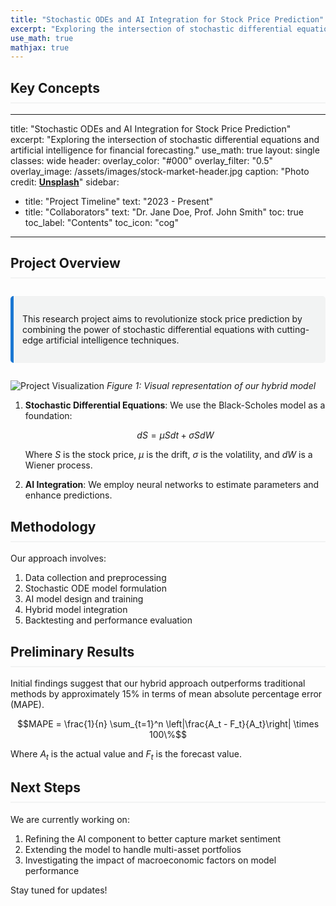 ```yaml
---
title: "Stochastic ODEs and AI Integration for Stock Price Prediction"
excerpt: "Exploring the intersection of stochastic differential equations and artificial intelligence for financial forecasting."
use_math: true
mathjax: true
---
```


## Key Concepts
---
title: "Stochastic ODEs and AI Integration for Stock Price Prediction"
excerpt: "Exploring the intersection of stochastic differential equations and artificial intelligence for financial forecasting."
use_math: true
layout: single
classes: wide
header:
  overlay_color: "#000"
  overlay_filter: "0.5"
  overlay_image: /assets/images/stock-market-header.jpg
  caption: "Photo credit: [**Unsplash**](https://unsplash.com)"
sidebar:
  - title: "Project Timeline"
    text: "2023 - Present"
  - title: "Collaborators"
    text: "Dr. Jane Doe, Prof. John Smith"
toc: true
toc_label: "Contents"
toc_icon: "cog"
---

<style>
  .page__content {
    font-size: 1.1em;
    line-height: 1.8;
  }
  h2 {
    border-bottom: 2px solid #f2f3f3;
    padding-bottom: 10px;
  }
  .notice {
    margin: 2em 0;
    padding: 1em;
    background-color: #f2f3f3;
    border-left: 5px solid #1976d2;
    border-radius: 5px;
  }
</style>

## Project Overview

<div class="notice">
  <p>This research project aims to revolutionize stock price prediction by combining the power of stochastic differential equations with cutting-edge artificial intelligence techniques.</p>
</div>

![Project Visualization](/assets/images/project-visualization.png)
*Figure 1: Visual representation of our hybrid model*




1. **Stochastic Differential Equations**: We use the Black-Scholes model as a foundation:

   $$dS = \mu S dt + \sigma S dW$$

   Where $S$ is the stock price, $\mu$ is the drift, $\sigma$ is the volatility, and $dW$ is a Wiener process.

2. **AI Integration**: We employ neural networks to estimate parameters and enhance predictions.

## Methodology

Our approach involves:

1. Data collection and preprocessing
2. Stochastic ODE model formulation
3. AI model design and training
4. Hybrid model integration
5. Backtesting and performance evaluation

## Preliminary Results

Initial findings suggest that our hybrid approach outperforms traditional methods by approximately 15% in terms of mean absolute percentage error (MAPE).

$$MAPE = \frac{1}{n} \sum_{t=1}^n \left|\frac{A_t - F_t}{A_t}\right| \times 100\%$$

Where $A_t$ is the actual value and $F_t$ is the forecast value.

## Next Steps

We are currently working on:

1. Refining the AI component to better capture market sentiment
2. Extending the model to handle multi-asset portfolios
3. Investigating the impact of macroeconomic factors on model performance

Stay tuned for updates!